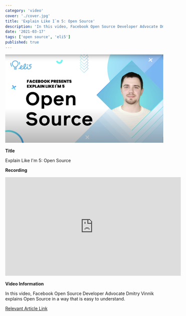 ```yaml
---
category: 'video'
cover: './cover.jpg'
title: 'Explain Like I`m 5: Open Source'
description: 'In this video, Facebook Open Source Developer Advocate Dmitry Open Source in a way that is easy to understand.'
date: '2021-03-17'
tags: ['open source', 'eli5']
published: true
---
```

![cover](./cover.jpg)

**Title**

Explain Like I'm 5: Open Source

**Recording**

<iframe width="560" height="315" src="https://www.youtube.com/embed/Oxtpvy7TwIw" title="YouTube video player" frameborder="0" allow="accelerometer; autoplay; clipboard-write; encrypted-media; gyroscope; picture-in-picture" allowfullscreen></iframe>

<br>

**Video Information**

In this video, Facebook Open Source Developer Advocate Dmitry Vinnik explains Open Source in a way that is easy to understand. 

[Relevant Article Link]()